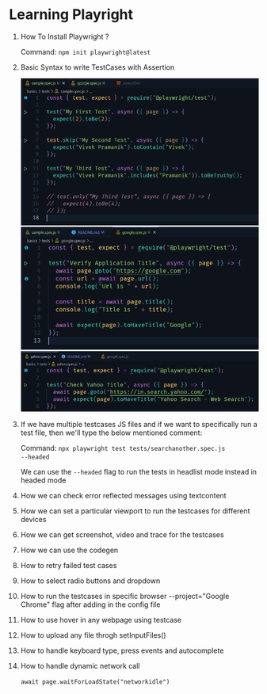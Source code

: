 # Learning Playright

1. How To Install Playwright ?

    Command: <code>npm init playwright@latest</code>


2. Basic Syntax to write TestCases with Assertion

    ![alt text](snaps/image.png)
    <br/>
    ![alt text](snaps/image-1.png)
    <br />
    ![alt text](snaps/image-2.png)

3. If we have multiple testcases JS files and if we want to specifically run a test file, then we'll type the below mentioned comment:

    Command: <code>npx playwright test tests/searchanother.spec.js  --headed</code>

    We can use the <code>--headed</code> flag to run the tests in headlist mode instead in headed mode

4. How we can check error reflected messages using textcontent 

5. How we can set a particular viewport to run the testcases for different devices

6. How we can get screenshot, video and trace for the testcases

7. How we can use the codegen

8. How to retry failed test cases

9. How to select radio buttons and dropdown

10. How to run the testcases in specific browser
    --project="Google Chrome" flag after adding in the config file

11. How to use hover in any webpage using testcase

12. How to upload any file throgh setInputFiles()

13. How to handle keyboard type, press events and autocomplete

14. How to handle dynamic network call 

    <code>await page.waitForLoadState("networkidle")</code>